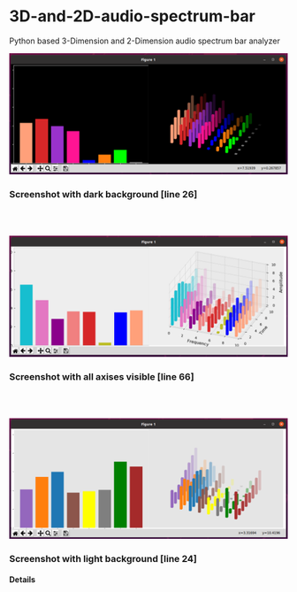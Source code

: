 # 3D-and-2D-audio-spectrum-bar
Python based 3-Dimension and 2-Dimension audio spectrum bar analyzer 

<p align="left">
  <img src="Images/dark_1.png">
</p>

### Screenshot with dark background [line 26]

<br>
<br>

<p align="center">
  <img src="Images/with_axis_on.png">
</p>

### Screenshot with all axises visible [line 66]

<br>
<br>

<p align="center">
  <img src="Images/light_1.png">
</p>

### Screenshot with light background [line 24]


#### Details
